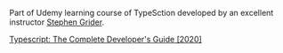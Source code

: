 Part of Udemy learning course of TypeSction developed by an excellent instructor [Stephen Grider](https://www.udemy.com/user/sgslo/).

[Typescript: The Complete Developer's Guide [2020]](https://www.udemy.com/course/typescript-the-complete-developers-guide/)
